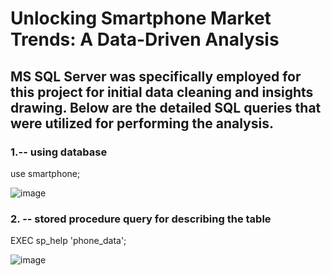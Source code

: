 # Unlocking Smartphone Market Trends: A Data-Driven Analysis

## MS SQL Server was specifically employed for this project for initial data cleaning and insights drawing. Below are the detailed SQL queries that were utilized for performing the analysis.

### 1.-- using database
use smartphone;

![image](https://github.com/user-attachments/assets/c4601456-44ce-43b1-9e3a-62bbf4137933)

### 2. -- stored procedure query for describing the table
EXEC sp_help 'phone_data';

![image](https://github.com/user-attachments/assets/90a1a658-a754-4674-9410-f46244e580e8)

